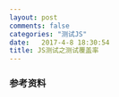 ```yaml
---
layout: post
comments: false
categories: "测试JS"
date:   2017-4-8 18:30:54
title: JS测试之测试覆盖率
---
```


<div id="toc"></div>

### 参考资料



<script type="text/javascript">
$(document).ready(function() {
    $('#toc').toc({ listType: 'ul', title: "<i>目录</i>" });
});
</script>
